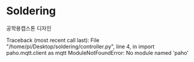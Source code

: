 # Soldering
공학용캡스톤 디자인

Traceback (most recent call last):
  File "/home/pi/Desktop/soldering/controller.py", line 4, in <module>
    import paho.mqtt.client as mqtt
ModuleNotFoundError: No module named 'paho'

